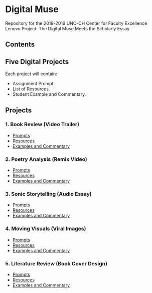 # Digital Muse

Repository for the 2018-2019 UNC-CH Center for Faculty Excellence Lenovo Project: The Digital Muse Meets the Scholarly Essay

## Contents

## Five Digital Projects

Each project will contain:

- Assignment Prompt.
- List of Resources.
- Student Example and Commentary.




## Projects

### 1. Book Review (Video Trailer)

- [Prompts](assignments/BR/prompt.md)
- [Resources](assignments/BR/resources.md)
- [Examples and Commentary](assignments/BR/example.md)



### 2. Poetry Analysis (Remix Video)

- [Prompts](assignments/PA/prompt.md)
- [Resources](assignments/PA/resources.md)
- [Examples and Commentary](assignments/PA/example.md)





### 3. Sonic Storytelling (Audio Essay)

- [Prompts](assignments/CVR/prompt.md)
- [Resources](assignments/CVR/resources.md)
- [Examples and Commentary](assignments/CVR/example.md)



### 4. Moving Visuals (Viral Images)

- [Prompts](assignments/AB/prompt.md)
- [Resources](assignments/AB/resources.md)
- [Examples and Commentary](assignments/AB/example.md)



### 5. Literature Review (Book Cover Design)

- [Prompts](assignments/LR/prompt.md)
- [Resources](assignments/LR/resources.md)
- [Examples and Commentary](assignments/LR/example.md)




